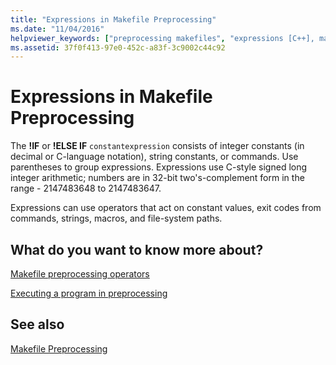 ```yaml
---
title: "Expressions in Makefile Preprocessing"
ms.date: "11/04/2016"
helpviewer_keywords: ["preprocessing makefiles", "expressions [C++], makefile preprocessing", "makefiles, preprocessing"]
ms.assetid: 37f0f413-97e0-452c-a83f-3c9002c44c92
---
```

# Expressions in Makefile Preprocessing

The **!IF** or **!ELSE IF** `constantexpression` consists of integer constants (in decimal or C-language notation), string constants, or commands. Use parentheses to group expressions. Expressions use C-style signed long integer arithmetic; numbers are in 32-bit two's-complement form in the range - 2147483648 to 2147483647.

Expressions can use operators that act on constant values, exit codes from commands, strings, macros, and file-system paths.

## What do you want to know more about?

[Makefile preprocessing operators](makefile-preprocessing-operators.md)

[Executing a program in preprocessing](executing-a-program-in-preprocessing.md)

## See also

[Makefile Preprocessing](makefile-preprocessing.md)
